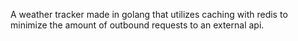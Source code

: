 A weather tracker made in golang that utilizes caching with redis to minimize the amount of outbound requests to an external api.
